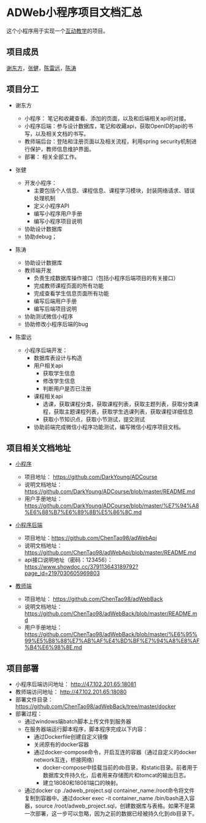 # ADWeb小程序项目文档汇总

这个小程序用于实现一个[互动教学](https://github.com/2019-web/project_mini_edu)的项目。

## 项目成员
[谢东方](https://github.com/zhaoyangyingmu)，[张健](https://github.com/DarkYoung)，[陈雷远](https://github.com/radarcly)，[陈涛](https://github.com/ChenTao98)

## 项目分工
* 谢东方
    - 小程序： 笔记和收藏查看、添加的页面，以及和后端相关api的对接。
    - 小程序后端：参与设计数据库，笔记和收藏api，获取OpenID的api的书写，以及相关文档的书写。
    - 教师端后台：登陆和注册页面以及相关流程，利用spring security机制进行保护，教师信息维护界面。
    - 部署： 相关全部工作。
* 张健
    - 开发小程序：
        * 主要包括个人信息、课程信息、课程学习模块，封装网络请求、错误处理机制
        * 定义小程序API
        * 编写小程序用户手册
        * 编写小程序项目说明
    - 协助设计数据库
    - 协助debug； 

* 陈涛
    - 协助设计数据库
    - 教师端开发
        * 负责生成数据库操作接口（包括小程序后端项目的有关接口）
        * 完成教师课程页面的所有功能
        * 完成查看学生信息页面所有功能
        * 编写后端用户手册
        * 编写后端项目说明
    - 协助测试微信小程序
    - 协助修改小程序后端的bug
* 陈雷远 
    - 小程序后端开发：
        * 数据库表设计与构造
        * 用户相关api
            + 获取学生信息
            + 修改学生信息
            + 判断用户是否已注册
        * 课程相关api
            + 选课，获取课程分类，获取课程列表，获取主题列表，获取分类课程，获取主题课程列表，获取学生选课列表，获取课程详细信息
            + 获取小节知识点，获取小节测试，提交测试
        * 协助前端完成微信小程序功能测试，编写微信小程序项目文档。



## 项目相关文档地址

* [小程序](https://github.com/DarkYoung/ADCourse)
    - 项目地址： https://github.com/DarkYoung/ADCourse
    - 说明文档地址： https://github.com/DarkYoung/ADCourse/blob/master/README.md
    - 用户手册地址： https://github.com/DarkYoung/ADCourse/blob/master/%E7%94%A8%E6%88%B7%E6%89%8B%E5%86%8C.md

* [小程序后端](https://github.com/ChenTao98/adWebApi)
    - 项目地址：https://github.com/ChenTao98/adWebApi
    - 说明文档地址：https://github.com/ChenTao98/adWebApi/blob/master/README.md
    - api接口说明地址（密码：123456）：https://www.showdoc.cc/379113643189792?page_id=2197030605969803

* [教师端](https://github.com/ChenTao98/adWebBack)
    - 项目地址： https://github.com/ChenTao98/adWebBack
    - 说明文档地址：https://github.com/ChenTao98/adWebBack/blob/master/README.md
    - 用户手册地址：https://github.com/ChenTao98/adWebBack/blob/master/%E6%95%99%E5%B8%88%E7%AB%AF%E4%BD%BF%E7%94%A8%E8%AF%B4%E6%98%8E.md

## 项目部署
* 小程序后端访问地址： http://47.102.201.65:18081
* 教师端访问地址： http://47.102.201.65:18080 
* 部署文件目录： https://github.com/ChenTao98/adWebBack/tree/master/docker
* 部署过程：
    - 通过windows端batch脚本上传文件到服务器
    - 在服务器端运行脚本程序，脚本程序完成以下内容：
        * 通过Dockerfile创建自定义镜像
        * 关闭原有的docker容器
        * 通过docker-compose命令，开启互连的容器（通过自定义的docker network互连，桥接网络）
            - docker-compose中挂载当前的db目录，和static目录。前者用于数据库文件持久化，后者用来存储图片和tomcat的输出日志。
            - 建立18080和18081端口的映射。
    - 通过docker cp ./adweb_project.sql container_name:/root命令将文件复制到容器中。通过docker exec -it container_name /bin/bash进入容器，source /root/adweb_project.sql，创建数据库与表格。如果不是第一次部署，这一步可以忽略，因为之前的数据已经被持久化到db目录下。

